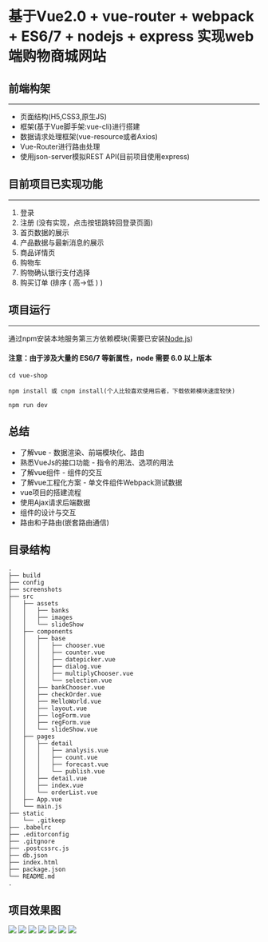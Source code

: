 # 基于Vue2.0 + vue-router + webpack + ES6/7 + nodejs + express 实现web端购物商城网站


## 前端构架
***
- 页面结构(H5,CSS3,原生JS)
- 框架(基于Vue脚手架:vue-cli)进行搭建
- 数据请求处理框架(vue-resource或者Axios)
- Vue-Router进行路由处理
- 使用json-server模拟REST API(目前项目使用express)

## 目前项目已实现功能
***
1. 登录
2. 注册 (没有实现，点击按钮跳转回登录页面)
3. 首页数据的展示
4. 产品数据与最新消息的展示
5. 商品详情页
6. 购物车
7. 购物确认银行支付选择
8. 购买订单 (排序 ( 高->低 ) ) 

## 项目运行
***
通过npm安装本地服务第三方依赖模块(需要已安装[Node.js](https://nodejs.org/ "nodejs"))
#### 注意：由于涉及大量的 ES6/7 等新属性，node 需要 6.0 以上版本 
```
cd vue-shop

npm install 或 cnpm install(个人比较喜欢使用后者，下载依赖模块速度较快)

npm run dev

```

## 总结
- 了解vue - 数据渲染、前端模块化、路由
- 熟悉VueJs的接口功能 - 指令的用法、选项的用法
- 了解vue组件 - 组件的交互
- 了解vue工程化方案 - 单文件组件Webpack测试数据
- vue项目的搭建流程
- 使用Ajax请求后端数据
- 组件的设计与交互
- 路由和子路由(嵌套路由通信)

## 目录结构

```
.
├── build
├── config
├── screenshots
├── src
│   ├── assets
│   │   ├── banks
│   │   ├── images
│   │   └── slideShow
│   ├── components
│   │   ├── base
│   │   │   ├── chooser.vue
│   │   │   ├── counter.vue
│   │   │   ├── datepicker.vue
│   │   │   ├── dialog.vue
│   │   │   ├── multiplyChooser.vue
│   │   │   └── selection.vue
│   │   ├── bankChooser.vue
│   │   ├── checkOrder.vue
│   │   ├── HelloWorld.vue
│   │   ├── layout.vue
│   │   ├── logForm.vue
│   │   ├── regForm.vue
│   │   └── slideShow.vue
│   ├── pages
│   │   ├── detail
│   │   │   ├── analysis.vue
│   │   │   ├── count.vue
│   │   │   ├── forecast.vue
│   │   │   └── publish.vue
│   │   ├── detail.vue
│   │   ├── index.vue
│   │   └── orderList.vue
│   ├── App.vue
│   └── main.js
├── static
│   └── .gitkeep
├── .babelrc
├── .editorconfig
├── .gitgnore
├── .postcssrc.js
├── db.json
├── index.html
├── package.json
└── README.md
.
```

## 项目效果图
![](https://github.com/WuChenDi/vue-shop/blob/master/screenshots/index.png)
![](https://github.com/WuChenDi/vue-shop/blob/master/screenshots/login.png)
![](https://github.com/WuChenDi/vue-shop/blob/master/screenshots/about.png)
![](https://github.com/WuChenDi/vue-shop/blob/master/screenshots/analysis.png)
![](https://github.com/WuChenDi/vue-shop/blob/master/screenshots/bankChooser.png)
![](https://github.com/WuChenDi/vue-shop/blob/master/screenshots/checkOrder.png)
![](https://github.com/WuChenDi/vue-shop/blob/master/screenshots/orderList.png)



